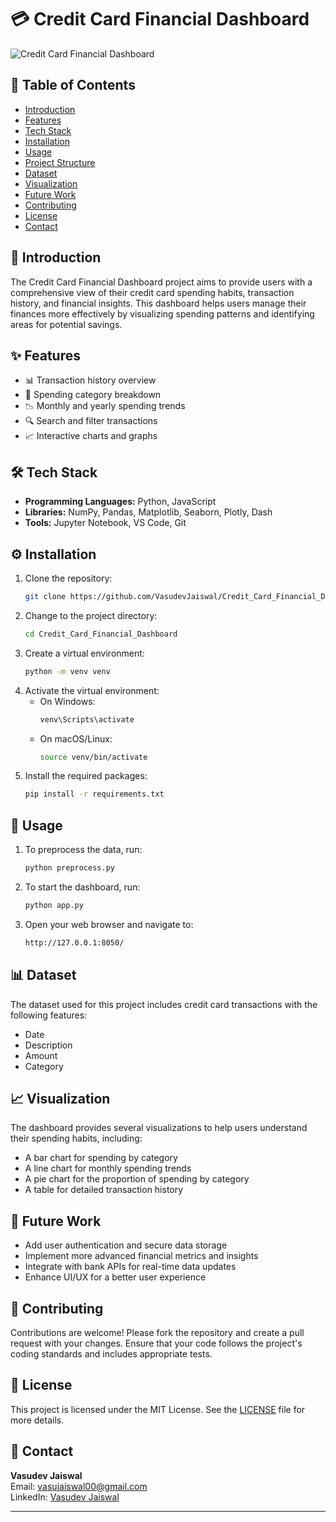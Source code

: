 # 💳 Credit Card Financial Dashboard

![Credit Card Financial Dashboard](https://github.com/VasudevJaiswal/Credit_Card_Financial_Dashboard/blob/main/dashboard_screenshot.png?raw=true)

## 📑 Table of Contents
- [Introduction](#introduction)
- [Features](#features)
- [Tech Stack](#tech-stack)
- [Installation](#installation)
- [Usage](#usage)
- [Project Structure](#project-structure)
- [Dataset](#dataset)
- [Visualization](#visualization)
- [Future Work](#future-work)
- [Contributing](#contributing)
- [License](#license)
- [Contact](#contact)

## 🌟 Introduction
The Credit Card Financial Dashboard project aims to provide users with a comprehensive view of their credit card spending habits, transaction history, and financial insights. This dashboard helps users manage their finances more effectively by visualizing spending patterns and identifying areas for potential savings.

## ✨ Features
- 📊 Transaction history overview
- 💸 Spending category breakdown
- 📉 Monthly and yearly spending trends
- 🔍 Search and filter transactions
- 📈 Interactive charts and graphs

## 🛠️ Tech Stack
- **Programming Languages:** Python, JavaScript
- **Libraries:** NumPy, Pandas, Matplotlib, Seaborn, Plotly, Dash
- **Tools:** Jupyter Notebook, VS Code, Git

## ⚙️ Installation
1. Clone the repository:
    ```sh
    git clone https://github.com/VasudevJaiswal/Credit_Card_Financial_Dashboard.git
    ```
2. Change to the project directory:
    ```sh
    cd Credit_Card_Financial_Dashboard
    ```
3. Create a virtual environment:
    ```sh
    python -m venv venv
    ```
4. Activate the virtual environment:
    - On Windows:
      ```sh
      venv\Scripts\activate
      ```
    - On macOS/Linux:
      ```sh
      source venv/bin/activate
      ```
5. Install the required packages:
    ```sh
    pip install -r requirements.txt
    ```

## 🚀 Usage
1. To preprocess the data, run:
    ```sh
    python preprocess.py
    ```
2. To start the dashboard, run:
    ```sh
    python app.py
    ```
3. Open your web browser and navigate to:
    ```sh
    http://127.0.0.1:8050/
    ```


## 📊 Dataset
The dataset used for this project includes credit card transactions with the following features:
- Date
- Description
- Amount
- Category

## 📈 Visualization
The dashboard provides several visualizations to help users understand their spending habits, including:
- A bar chart for spending by category
- A line chart for monthly spending trends
- A pie chart for the proportion of spending by category
- A table for detailed transaction history

## 🚀 Future Work
- Add user authentication and secure data storage
- Implement more advanced financial metrics and insights
- Integrate with bank APIs for real-time data updates
- Enhance UI/UX for a better user experience

## 🤝 Contributing
Contributions are welcome! Please fork the repository and create a pull request with your changes. Ensure that your code follows the project's coding standards and includes appropriate tests.

## 📄 License
This project is licensed under the MIT License. See the [LICENSE](LICENSE) file for more details.

## 📧 Contact
**Vasudev Jaiswal**  
Email: [vasujaiswal00@gmail.com](mailto:vasujaiswal00@gmail.com)  
LinkedIn: [Vasudev Jaiswal](https://www.linkedin.com/in/vasudev-jaiswal)

---

